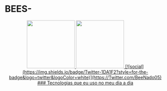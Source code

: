 # BEES-
<div align="center">
  <a href="https://github.com/dsouloficial">
    <img height="150em" src="https://github-readme-stats.vercel.app/api?username=dsouloficial&count_private=true&include_all_commits=true&show_icons=true&theme=dracula&hide_border=false&show_owner=true"/>
    <img height="150em" src="https://github-readme-stats.vercel.app/api/top-langs/?username=BeeNado05l&theme=dracula&hide_border=false&&layout=compact"/>
[![social](https://img.shields.io/badge/Twitter-1DA1F2?style=for-the-badge&logo=twitter&logoColor=white)](https://Twitter.com/BeeNado05)
### Tecnologias que eu uso no meu dia a dia 
